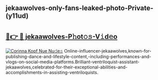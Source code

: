 ## jekaawolves-only-fans​-leaked-photo​-Private-(y11ud)


# <h2><a href="https://mediaupload.pro?title=jekaawolves&ref=git">🔗👉 🔴 jekaawolves-P𝚑ot𝚘𝚜-V𝚒d𝚎o</a></h2>

[![Corinna Kopf Nue Nu𝚍e𝚜](https://i.imgur.com/0qMVB7G.gif)](https://mediaupload.pro?title=jekaawolves&ref=git)
Online-influencer-jekaawolves,known-for-publishing-dance-and-lifestyle-content,-including-performances-and-vlogs-on-social-media-platforms.Brilliant-ventriloquist-assistant-jekaawolves,celebrated-for-their-exceptional-abilities-and-accomplishments-in-assisting-ventriloquists.  
